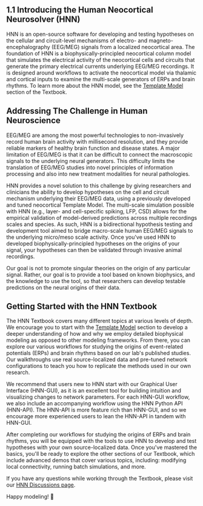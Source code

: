 <!--
# Title: 1.1 Introducing HNN
# Updated: 2025-03-06
#
# Contributors:
    # Dylan Daniels
-->

## 1.1 Introducing the Human Neocortical Neurosolver (HNN)

HNN is an open-source software for developing and testing hypotheses on the cellular and circuit-level mechanisms of electro- and magneto-encephalography (EEG/MEG) signals from a localized neocortical area. The foundation of HNN is a biophysically-principled neocortical column model that simulates the electrical activity of the neocortical cells and circuits that generate the primary electrical currents underlying EEG/MEG recordings. It is designed around workflows to activate the neocortical model via thalamic and cortical inputs to examine the multi-scale generators of ERPs and brain rhythms. To learn more about the HNN model, see the [Template Model](template_model.html) section of the Textbook.

## Addressing The Challenge in Human Neuroscience

EEG/MEG are among the most powerful technologies to non-invasively record human brain activity with millisecond resolution, and they provide reliable markers of healthy brain function and disease states. A major limitation of EEG/MEG is that it can be difficult to connect the macroscopic signals to the underlying neural generators. This difficulty limits the translation of EEG/MEG studies into novel principles of information processing and also into new treatment modalities for neural pathologies.

HNN provides a novel solution to this challenge by giving researchers and clinicians the ability to develop hypotheses on the cell and circuit mechanism underlying their EEG/MEG data, using a previously developed and tuned neocortical Template Model. The multi-scale simulation possible with HNN (e.g., layer- and cell-specific spiking, LFP, CSD) allows for the empirical validation of model-derived predictions across multiple recordings scales and species. As such, HNN is a bidirectional hypothesis testing and development tool aimed to bridge macro-scale human EEG/MEG signals to the underlying micro/meso scale activity. Once you've used HNN to developed biophysically-principled hypotheses on the origins of your signal, your hypotheses can then be validated through invasive animal recordings.

Our goal is not to promote singular theories on the origin of any particular signal. Rather, our goal is to provide a tool based on known biophysics, and the knowledge to use the tool, so that researchers can develop testable predictions on the neural origins of their data.

## Getting Started with the HNN Textbook

The HNN Textbook covers many different topics at various levels of depth. We encourage you to start with the [Template Model](template_model.html) section to develop a deeper understanding of how and why we employ detailed biophysical modeling as opposed to other modeling frameworks. From there, you can explore our various workflows for studying the origins of event-related potentials (ERPs) and brain rhythms based on our lab's published studies. Our walkthroughs use real source-localized data and pre-tuned network configurations to teach you how to replicate the methods used in our own research. 

We recommend that users new to HNN start with our Graphical User Interface (HNN-GUI), as it is an excellent tool for building intuition and visualizing changes to network parameters. For each HNN-GUI workflow, we also include an accompanying workflow using the HNN Python API (HNN-API). The HNN-API is more feature rich than HNN-GUI, and so we encourage more experienced users to lean the HNN-API in tandem with HNN-GUI.  

After completing our workflows for studying the origins of ERPs and brain rhythms, you will be equipped with the tools to use HNN to develop and test hypotheses with your own source-localized data. Once you've mastered the basics, you'll be ready to explore the other sections of our Textbook, which include advanced demos that cover various topics, including: modifying local connectivity, running batch simulations, and more. 

If you have any questions while working through the Textbook, please visit our [HNN Discussions page](https://github.com/jonescompneurolab/hnn-core/discussions/categories/general). 

Happy modeling! 🧠
